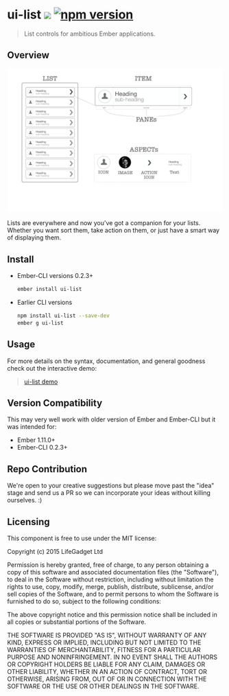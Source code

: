 # ui-list ![ ](https://travis-ci.org/lifegadget/ui-list.svg) [![npm version](https://badge.fury.io/js/ui-list.svg)](http://badge.fury.io/js/ui-list) 
> List controls for ambitious Ember applications.

## Overview ##

![ ](tests/dummy/public/images/hl-design.png)

Lists are everywhere and now you've got a companion for your lists. Whether you want sort them, take action on them, 
or just have a smart way of displaying them. 

## Install ##

- Ember-CLI versions 0.2.3+
    ````bash
    ember install ui-list
    ````

- Earlier CLI versions
    ````bash
    npm install ui-list --save-dev
    ember g ui-list
    ````

## Usage ##
For more details on the syntax, documentation, and general goodness check out the interactive demo:

> [ui-list demo](http://development.ui-list.divshot.io)


## Version Compatibility

This may very well work with older version of Ember and Ember-CLI but it was intended for:

- Ember 1.11.0+
- Ember-CLI 0.2.3+

## Repo Contribution

We're open to your creative suggestions but please move past the "idea" stage 
and send us a PR so we can incorporate your ideas without killing ourselves. :)

## Licensing

This component is free to use under the MIT license:

Copyright (c) 2015 LifeGadget Ltd

Permission is hereby granted, free of charge, to any person obtaining a copy of
this software and associated documentation files (the "Software"), to deal in
the Software without restriction, including without limitation the rights to
use, copy, modify, merge, publish, distribute, sublicense, and/or sell copies
of the Software, and to permit persons to whom the Software is furnished to do
so, subject to the following conditions:

The above copyright notice and this permission notice shall be included in all
copies or substantial portions of the Software.

THE SOFTWARE IS PROVIDED "AS IS", WITHOUT WARRANTY OF ANY KIND, EXPRESS OR
IMPLIED, INCLUDING BUT NOT LIMITED TO THE WARRANTIES OF MERCHANTABILITY,
FITNESS FOR A PARTICULAR PURPOSE AND NONINFRINGEMENT. IN NO EVENT SHALL THE
AUTHORS OR COPYRIGHT HOLDERS BE LIABLE FOR ANY CLAIM, DAMAGES OR OTHER
LIABILITY, WHETHER IN AN ACTION OF CONTRACT, TORT OR OTHERWISE, ARISING FROM,
OUT OF OR IN CONNECTION WITH THE SOFTWARE OR THE USE OR OTHER DEALINGS IN THE
SOFTWARE.
